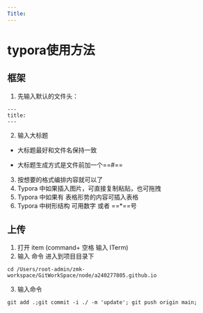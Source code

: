 ```yaml
---
Title:
---
```


# typora使用方法

## 框架

1. 先输入默认的文件头：

```
---
title:
---
```

2. 输入大标题

* 大标题最好和文件名保持一致

* 大标题生成方式是文件前加一个==#==

3. 按想要的格式编排内容就可以了
4. Typora 中如果插入图片，可直接复制粘贴，也可拖拽
5. Typora 中如果有 表格形势的内容可插入表格
6. Typora 中树形结构  可用数字 或者 ==*==号

## 上传

1. 打开 item (command+ 空格 输入 ITerm)
2. 输入 命令 进入到项目目录下

```
cd /Users/root-admin/zmk-workspace/GitWorkSpace/node/a240277805.github.io
```

3. 输入命令 

```
git add .;git commit -i ./ -m 'update'; git push origin main;
```

 